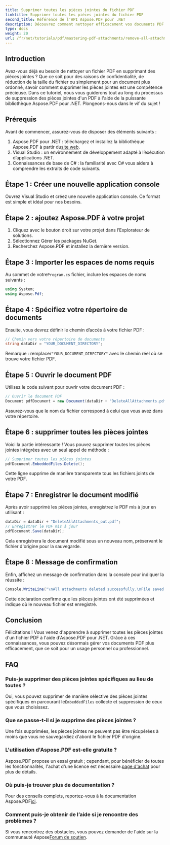 ```yaml
---
title: Supprimer toutes les pièces jointes du fichier PDF
linktitle: Supprimer toutes les pièces jointes du fichier PDF
second_title: Référence de l'API Aspose.PDF pour .NET
description: Découvrez comment nettoyer efficacement vos documents PDF en supprimant toutes les pièces jointes à l'aide de la bibliothèque Aspose.PDF pour .NET. Ce didacticiel étape par étape couvre tout, de la configuration à l'exécution.
type: docs
weight: 20
url: /fr/net/tutorials/pdf/mastering-pdf-attachments/remove-all-attachments/
---
```

## Introduction

Avez-vous déjà eu besoin de nettoyer un fichier PDF en supprimant des pièces jointes ? Que ce soit pour des raisons de confidentialité, de réduction de la taille du fichier ou simplement pour un document plus ordonné, savoir comment supprimer les pièces jointes est une compétence précieuse. Dans ce tutoriel, nous vous guiderons tout au long du processus de suppression des pièces jointes d'un PDF à l'aide de la puissante bibliothèque Aspose.PDF pour .NET. Plongeons-nous dans le vif du sujet !

## Prérequis

Avant de commencer, assurez-vous de disposer des éléments suivants :

1.  Aspose.PDF pour .NET : téléchargez et installez la bibliothèque Aspose.PDF à partir du[site web](https://releases.aspose.com/pdf/net/).
2. Visual Studio : un environnement de développement adapté à l’exécution d’applications .NET.
3. Connaissances de base de C# : la familiarité avec C# vous aidera à comprendre les extraits de code suivants.

## Étape 1 : Créer une nouvelle application console

Ouvrez Visual Studio et créez une nouvelle application console. Ce format est simple et idéal pour nos besoins.

## Étape 2 : ajoutez Aspose.PDF à votre projet

1. Cliquez avec le bouton droit sur votre projet dans l’Explorateur de solutions.
2. Sélectionnez Gérer les packages NuGet.
3. Recherchez Aspose.PDF et installez la dernière version.

## Étape 3 : Importer les espaces de noms requis

 Au sommet de votre`Program.cs` fichier, inclure les espaces de noms suivants :

```csharp
using System;
using Aspose.Pdf;
```

## Étape 4 : Spécifiez votre répertoire de documents

Ensuite, vous devrez définir le chemin d’accès à votre fichier PDF :

```csharp
// Chemin vers votre répertoire de documents
string dataDir = "YOUR_DOCUMENT_DIRECTORY";
```

 Remarque : remplacer`"YOUR_DOCUMENT_DIRECTORY"` avec le chemin réel où se trouve votre fichier PDF.

## Étape 5 : Ouvrir le document PDF

Utilisez le code suivant pour ouvrir votre document PDF :

```csharp
// Ouvrir le document PDF
Document pdfDocument = new Document(dataDir + "DeleteAllAttachments.pdf");
```

Assurez-vous que le nom du fichier correspond à celui que vous avez dans votre répertoire.

## Étape 6 : supprimer toutes les pièces jointes

Voici la partie intéressante ! Vous pouvez supprimer toutes les pièces jointes intégrées avec un seul appel de méthode :

```csharp
// Supprimer toutes les pièces jointes
pdfDocument.EmbeddedFiles.Delete();
```

Cette ligne supprime de manière transparente tous les fichiers joints de votre PDF.

## Étape 7 : Enregistrer le document modifié

Après avoir supprimé les pièces jointes, enregistrez le PDF mis à jour en utilisant :

```csharp
dataDir = dataDir + "DeleteAllAttachments_out.pdf";
// Enregistrer le PDF mis à jour
pdfDocument.Save(dataDir);
```

Cela enregistrera le document modifié sous un nouveau nom, préservant le fichier d'origine pour la sauvegarde.

## Étape 8 : Message de confirmation

Enfin, affichez un message de confirmation dans la console pour indiquer la réussite :

```csharp
Console.WriteLine("\nAll attachments deleted successfully.\nFile saved at " + dataDir);
```

Cette déclaration confirme que les pièces jointes ont été supprimées et indique où le nouveau fichier est enregistré.

## Conclusion

Félicitations ! Vous venez d'apprendre à supprimer toutes les pièces jointes d'un fichier PDF à l'aide d'Aspose.PDF pour .NET. Grâce à ces connaissances, vous pouvez désormais gérer vos documents PDF plus efficacement, que ce soit pour un usage personnel ou professionnel.

## FAQ

### Puis-je supprimer des pièces jointes spécifiques au lieu de toutes ?
 Oui, vous pouvez supprimer de manière sélective des pièces jointes spécifiques en parcourant le`EmbeddedFiles` collecte et suppression de ceux que vous choisissez.

### Que se passe-t-il si je supprime des pièces jointes ?
Une fois supprimées, les pièces jointes ne peuvent pas être récupérées à moins que vous ne sauvegardiez d'abord le fichier PDF d'origine.

### L'utilisation d'Aspose.PDF est-elle gratuite ?
 Aspose.PDF propose un essai gratuit ; cependant, pour bénéficier de toutes les fonctionnalités, l'achat d'une licence est nécessaire.[page d'achat](https://purchase.aspose.com/buy) pour plus de détails.

### Où puis-je trouver plus de documentation ?
 Pour des conseils complets, reportez-vous à la documentation Aspose.PDF[ici](https://reference.aspose.com/pdf/net/).

### Comment puis-je obtenir de l’aide si je rencontre des problèmes ?
 Si vous rencontrez des obstacles, vous pouvez demander de l'aide sur la communauté Aspose[Forum de soutien](https://forum.aspose.com/c/pdf/10).